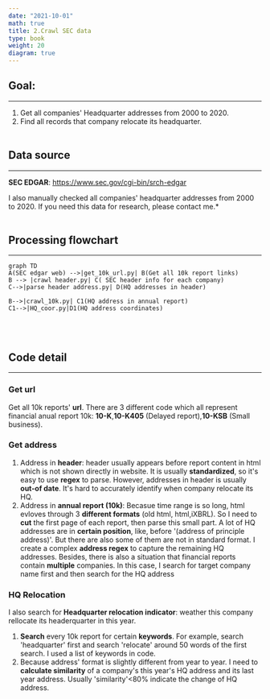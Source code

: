 ```yaml
---
date: "2021-10-01"
math: true
title: 2.Crawl SEC data
type: book
weight: 20
diagram: true
---
```

## Goal:

---

1.  Get all companies' Headquarter addresses from 2000 to 2020.
2.  Find all records that company relocate its headquarter.
<br/><br/>

## Data source
---
**SEC EDGAR**: <u>https://www.sec.gov/cgi-bin/srch-edgar</u>

I also manually checked all companies' headquarter addresses from 2000 to 2020. If you need this data for research, please contact me.*
<br/><br/>

## Processing flowchart
---
```mermaid
graph TD
A(SEC edgar web) -->|get_10k_url.py| B(Get all 10k report links)
B --> |crawl header.py| C( SEC header info for each company)
C-->|parse header address.py| D(HQ addresses in header)

B-->|crawl_10k.py| C1(HQ address in annual report)
C1-->|HQ_coor.py|D1(HQ address coordinates)

```
<br/><br/>
## Code detail

---

### Get url
Get all 10k reports' **url**. There are 3 different code which all represent financial anual report 10k: **10-K**,**10-K405** (Delayed report),**10-KSB** (Small business).

### Get address
1. Address in **header**: header usually appears before report content in html which is not shown directly in website. It is usually **standardized**, so it's easy to use **regex** to parse. However, addresses in header is usually **out-of date**. It's hard to accurately identify when company relocate its HQ.
2. Address in **annual report (10k)**: Becasue time range is so long, html evloves through 3 **different formats** (old html, html,iXBRL). So I need to **cut**  the first page of each report, then parse this small part. A lot of HQ addresses are in **certain position**, like, before '(address of principle address)'. But there are also some of them are not in standard format. I create a complex **address regex** to capture the remaining HQ addresses. Besides, there is also a situation that financial reports contain **multiple** companies. In this case, I search for target company name first and then search for the HQ address

### HQ Relocation
I also search for **Headquarter relocation indicator**: weather this company rellocate its headerquarter in this year.
1.  **Search** every 10k report for certain **keywords**. For example, search 'headquarter' first and search 'relocate' around 50 words of the first search. I used a list of keywords in code.
2.  Because address' format is slightly different from year to year. I need to **calculate similarity** of a company's this year's HQ address and its last year address. Usually 'similarity'<80% indicate the change of HQ address.
